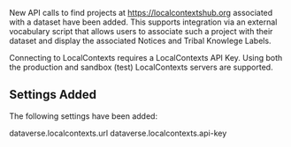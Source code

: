 New API calls to find projects at https://localcontextshub.org associated with a dataset have been added. This supports integration via 
an external vocabulary script that allows users to associate such a project with their dataset and display the associated Notices and Tribal Knowlege Labels.

Connecting to LocalContexts requires a LocalContexts API Key. Using both the production and sandbox (test) LocalContexts servers are supported.

## Settings Added

The following settings have been added:

dataverse.localcontexts.url
dataverse.localcontexts.api-key




 